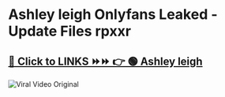 
 # Ashley leigh Onlyfans Leaked - Update Files rpxxr

## <h2><a href="https://clipsfans.com/Ashley_leigh&ref=git">🔗 Click to LINKS ⏩⏩ 👉 🟢 Ashley leigh </a></h2>

<a href="https://clipsfans.com/Ashley_leigh&ref=git" rel="nofollow" data-target="animated-image.originalLink"><img src="https://i.ibb.co.com/xMMVF88/686577567.gif" alt="Viral Video Original" style="max-width: 100%; display: inline-block;" data-target="animated-image.originalImage"></a>

